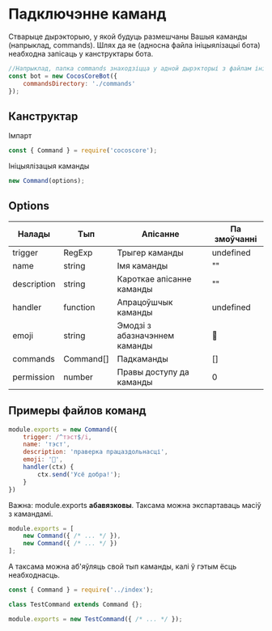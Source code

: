 # Падключэнне каманд

Стварыце дырэкторыю, у якой будуць размешчаны Вашыя каманды (напрыклад, commands).
Шлях да яе (адносна файла ініцыялізацыі бота) неабходна запісаць у канструктары бота.

```js
//Напрыклад, папка commands знаходзіцца у адной дырэкторыі з файлам ініцыялізацыі боты (index.js)
const bot = new CocosCoreBot({
    commandsDirectory: './commands'
});
```

## Канструктар

Імпарт

```js
const { Command } = require('cocoscore');
```

Ініцыялізацыя каманды

```js
new Command(options);
```

## Options

| Налады      | Тып       | Апісанне                      | Па змоўчанні |
| ----------- | --------- | ----------------------------- | ------------ |
| trigger     | RegExp    | Трыгер каманды                | undefined    |
| name        | string    | Імя каманды                   | ""           |
| description | string    | Кароткае апісанне каманды     | ""           |
| handler     | function  | Апрацоўшчык каманды           | undefined    |
| emoji       | string    | Эмодзі з абазначэннем каманды | 📔           |
| commands    | Command[] | Падкаманды                    | []           |
| permission  | number    | Правы доступу да каманды      | 0            |

## Примеры файлов команд

```js
module.exports = new Command({
    trigger: /^тэст$/i,
    name: 'тэст',
    description: 'праверка працаздольнасці',
    emoji: '📡',
    handler(ctx) {
        ctx.send('Усё добра!');
    }
})
```

Важна: module.exports **абавязковы**.
Таксама можна экспартаваць масіў з камандамі.

```js
module.exports = [
    new Command({ /* ... */ }),
    new Command({ /* ... */ })
];
```

А таксама можна аб'яўляць свой тып каманды, калі ў гэтым ёсць неабходнасць.

```js
const { Command } = require('../index');

class TestCommand extends Command {};

module.exports = new TestCommand({ /* ... */ });
```
